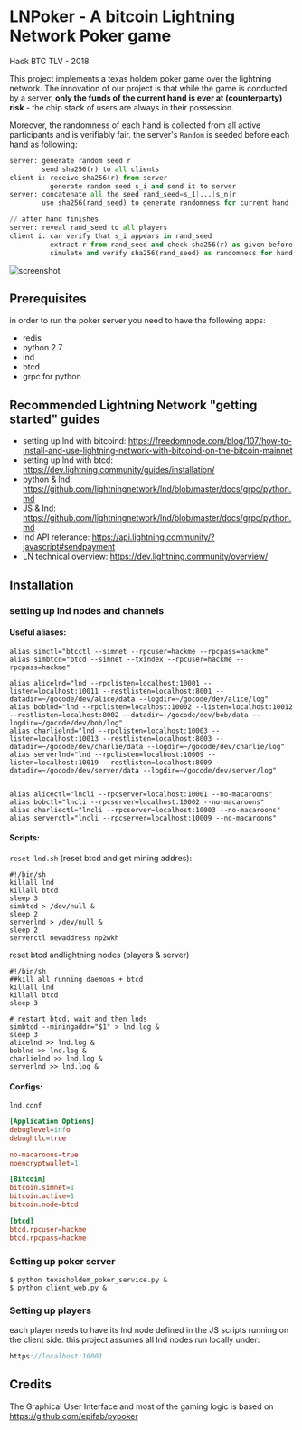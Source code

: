 # LNPoker - A bitcoin Lightning Network Poker game

Hack BTC TLV - 2018

This project implements a texas holdem poker game over the lightning network.
The innovation of our project is that while the game is conducted by a server, **only the funds of the current hand is ever at (counterparty) risk** - the chip stack of users are always in their possession.

Moreover, the randomness of each hand is collected from all active participants and is verifiably fair.
the server's `Random` is seeded before each hand as following:
```python
server: generate random seed r
        send sha256(r) to all clients
client i: receive sha256(r) from server
          generate random seed s_i and send it to server
server: concatenate all the seed rand_seed=s_1|...|s_n|r
        use sha256(rand_seed) to generate randomness for current hand

// after hand finishes
server: reveal rand_seed to all players
client i: can verify that s_i appears in rand_seed
          extract r from rand_seed and check sha256(r) as given before
          simulate and verify sha256(rand_seed) as randomness for hand play
```

![screenshot](https://github.com/UriSha/pypoker/blob/master/screenshot_LNPoker.png)
## Prerequisites

in order to run the poker server you need to have the following apps:
- redis
- python 2.7
- lnd
- btcd
- grpc for python

## Recommended Lightning Network "getting started" guides

- setting up lnd with bitcoind: https://freedomnode.com/blog/107/how-to-install-and-use-lightning-network-with-bitcoind-on-the-bitcoin-mainnet
- setting up lnd with btcd: https://dev.lightning.community/guides/installation/
- python & lnd: https://github.com/lightningnetwork/lnd/blob/master/docs/grpc/python.md
- JS & lnd: https://github.com/lightningnetwork/lnd/blob/master/docs/grpc/python.md
- lnd API referance: https://api.lightning.community/?javascript#sendpayment
- LN technical overview: https://dev.lightning.community/overview/

## Installation
### setting up lnd nodes and channels

#### Useful aliases:
```shell
alias simctl="btcctl --simnet --rpcuser=hackme --rpcpass=hackme"
alias simbtcd="btcd --simnet --txindex --rpcuser=hackme --rpcpass=hackme"

alias alicelnd="lnd --rpclisten=localhost:10001 --listen=localhost:10011 --restlisten=localhost:8001 --datadir=~/gocode/dev/alice/data --logdir=~/gocode/dev/alice/log"
alias boblnd="lnd --rpclisten=localhost:10002 --listen=localhost:10012 --restlisten=localhost:8002 --datadir=~/gocode/dev/bob/data --logdir=~/gocode/dev/bob/log"
alias charlielnd="lnd --rpclisten=localhost:10003 --listen=localhost:10013 --restlisten=localhost:8003 --datadir=~/gocode/dev/charlie/data --logdir=~/gocode/dev/charlie/log"
alias serverlnd="lnd --rpclisten=localhost:10009 --listen=localhost:10019 --restlisten=localhost:8009 --datadir=~/gocode/dev/server/data --logdir=~/gocode/dev/server/log"


alias alicectl="lncli --rpcserver=localhost:10001 --no-macaroons"
alias bobctl="lncli --rpcserver=localhost:10002 --no-macaroons"
alias charliectl="lncli --rpcserver=localhost:10003 --no-macaroons"
alias serverctl="lncli --rpcserver=localhost:10009 --no-macaroons"
```

#### Scripts:

`reset-lnd.sh` (reset btcd and get mining addres):
```shell
#!/bin/sh
killall lnd
killall btcd
sleep 3
simbtcd > /dev/null &
sleep 2
serverlnd > /dev/null &
sleep 2
serverctl newaddress np2wkh
```

reset btcd andlightning nodes (players & server)
```shell
#!/bin/sh
##kill all running daemons + btcd
killall lnd
killall btcd
sleep 3

# restart btcd, wait and then lnds
simbtcd --miningaddr="$1" > lnd.log &
sleep 3
alicelnd >> lnd.log &
boblnd >> lnd.log &
charlielnd >> lnd.log &
serverlnd >> lnd.log &
```

#### Configs:

`lnd.conf`
```conf
[Application Options]
debuglevel=info
debughtlc=true

no-macaroons=true
noencryptwallet=1

[Bitcoin]
bitcoin.simnet=1
bitcoin.active=1
bitcoin.node=btcd

[btcd]
btcd.rpcuser=hackme
btcd.rpcpass=hackme
```

### Setting up poker server
```shell
$ python texasholdem_poker_service.py &
$ python client_web.py &
```

### Setting up players
each player needs to have its lnd node defined in the JS scripts running on the client side.
this project assumes all lnd nodes run locally under:
```javascript
https://localhost:10001
```

## Credits

The Graphical User Interface and most of the gaming logic is based on https://github.com/epifab/pypoker

